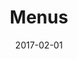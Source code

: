 ---
title: Menus
linktitle: Menus
description:
date: 2017-02-01
publishdate: 2017-02-01
lastmod: 2017-02-01
weight:
categories: [templating]
tags: [lists,sections,menus]
draft: false
slug:
aliases: [/extras/menus/]
toc: false
notesforauthors:
---